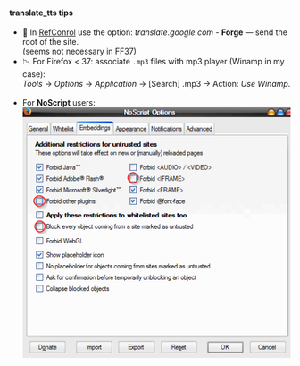 ﻿#### translate_tts tips

* :link: In [RefConrol](https://addons.mozilla.org/en-us/firefox/addon/refcontrol/) 
use the option: *translate.google.com* - **Forge**  — send the root of the site. <br> (seems not necessary in FF37)
* :chart_with_downwards_trend: For Firefox < 37: associate `.mp3` files with mp3 player (Winamp in my case): <br> *Tools* → *Options* → *Application* → \[Search\] .mp3 → Action: *Use Winamp*. <br><br>
* For **NoScript** users: <br> <img src=../res/NoScripOptions.png>
